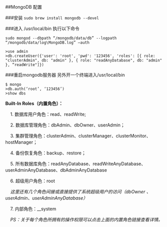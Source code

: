 ##MongoDB 配置

###安装
`sudo brew install mongodb --devel`

###进入 /usr/local/bin
执行以下命令
```
sudo mongod --dbpath “/mongodb/data/db” --logpath “/mongodb/data/log\MongoDB.log” —auth

>use admin
>db.createUser({'user': 'root', 'pwd': '123456', 'roles': [{ role: "clusterAdmin", db: "admin" }, { role: "readAnyDatabase", db: "admin" }, “readWrite"]})
```
###重启mongodb服务器
另外开一个终端进入/usr/local/bin
```
$ mongo
>db.auth(‘root’, ‘123456’)
>show dbs
```


**Built-In Roles（内置角色）：**

    1. 数据库用户角色：read、readWrite;
    
    2. 数据库管理角色：dbAdmin、dbOwner、userAdmin；
    
    3. 集群管理角色：clusterAdmin、clusterManager、clusterMonitor、hostManager；
    
    4. 备份恢复角色：backup、restore；
    
    5. 所有数据库角色：readAnyDatabase、readWriteAnyDatabase、userAdminAnyDatabase、dbAdminAnyDatabase
    
    6. 超级用户角色：root  
    
    *这里还有几个角色间接或直接提供了系统超级用户的访问（dbOwner 、userAdmin、userAdminAnyDatabase）*
    
    7. 内部角色：__system
    
    *PS：关于每个角色所拥有的操作权限可以点击上面的内置角色链接查看详情。*
